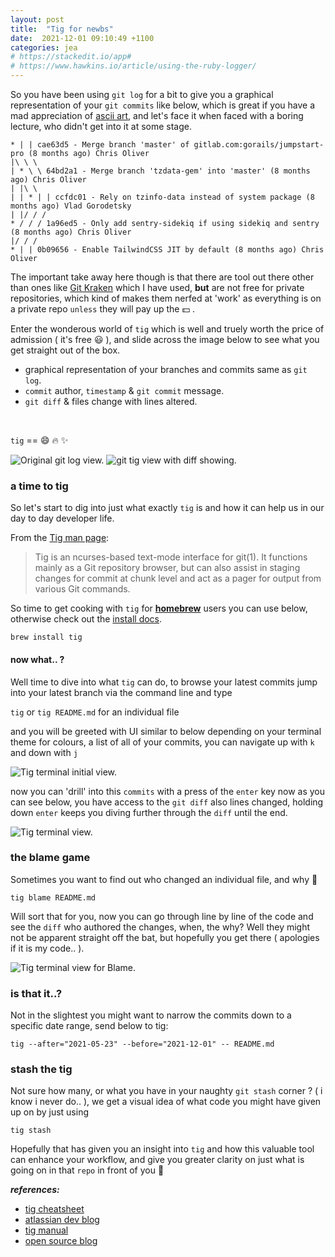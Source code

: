 ```yaml
---
layout: post
title:  "Tig for newbs"
date:  2021-12-01 09:10:49 +1100
categories: jea
# https://stackedit.io/app#
# https://www.hawkins.io/article/using-the-ruby-logger/
---
```

<sl-format-date date="{{page.date}}" month="long" day="numeric" year="numeric"></sl-format-date>
So you have been using `git log` for a bit to give you a graphical representation of your `git commits` like below, which is great if you have a mad appreciation of [ascii art](https://www.asciiart.eu/), and let's face it when faced with a boring lecture, who didn't get into it at some stage.

```
* | | cae63d5 - Merge branch 'master' of gitlab.com:gorails/jumpstart-pro (8 months ago) Chris Oliver
|\ \ \
| * \ \ 64bd2a1 - Merge branch 'tzdata-gem' into 'master' (8 months ago) Chris Oliver
| |\ \
| | * | | ccfdc01 - Rely on tzinfo-data instead of system package (8 months ago) Vlad Gorodetsky
| |/ / /
* / / / 1a96ed5 - Only add sentry-sidekiq if using sidekiq and sentry (8 months ago) Chris Oliver
|/ / /
* | | 0b09656 - Enable TailwindCSS JIT by default (8 months ago) Chris Oliver
```

The important take away here though is that there are tool out there other than ones like [Git Kraken](https://www.gitkraken.com/pricing) which I have used, **but** are not free for private repositories, which kind of makes them nerfed at 'work' as everything is on a private repo ```unless``` they will pay up the 💵 .

Enter the wonderous world of `tig` which is well and truely worth the price of admission ( it's free 😃 ), and slide across the image below to see what you get straight out of the box.

- graphical representation of your branches and commits same as `git log`.
-  `commit` author, `timestamp` & `git commit` message.
-  `git diff` & files change with lines altered.
<br>

```tig``` == 😄 🔥 ✨

<sl-responsive-media>

<sl-image-comparer  position="30">

<img  slot="before"  src="https://res.cloudinary.com/oeelsafe/image/upload/f_auto,q_auto/v1638313700/Screen_Shot_2021-12-01_at_10.05.55_am_mxujon.png"  alt="Original git log view.">

<img  slot="after"  src="https://res.cloudinary.com/oeelsafe/image/upload/f_auto,q_auto/v1638318651/Screen_Shot_2021-12-01_at_11.29.43_am_ivguz1.png"  alt="git tig view with diff showing.">

</sl-image-comparer>

</sl-responsive-media>




### a time to tig
So let's start to dig into just what exactly `tig` is and how it can help us in our day to day developer life.

From the [Tig man page](http://manpages.ubuntu.com/manpages/bionic/man1/tig.1.html):

> Tig is an ncurses-based text-mode interface for git(1). It functions mainly as a Git repository browser, but can also assist in staging changes for commit at chunk level and act as a pager for output from various Git commands.

So time to get cooking with `tig` for [**homebrew**](http://brew.sh/) users you can use below, otherwise check out the [install docs](https://jonas.github.io/tig/INSTALL.html).

```brew install tig```
#### now what.. ?
Well time to dive into what `tig` can do, to browse your latest commits jump into your latest branch via the command line and type

`tig` or `tig README.md` for an individual file

and you will be greeted with UI similar to below depending on your terminal theme for colours, a list of all of your commits, you can navigate up with `k` and down with `j`

<sl-responsive-media>
<img  src="https://res.cloudinary.com/oeelsafe/image/upload/f_auto,q_auto/v1638319330/Screen_Shot_2021-12-01_at_11.41.34_am_dsfqtf.png"  alt="Tig terminal initial view.">
</sl-responsive-media>

now you can 'drill' into this `commits` with a press of the `enter` key now as you can see below, you have access to the `git diff` also lines changed, holding down `enter` keeps you diving further through the `diff` until the end.

<sl-responsive-media>
<img  src="https://res.cloudinary.com/oeelsafe/image/upload/f_auto,q_auto:good/v1638319097/Screen_Shot_2021-12-01_at_11.37.35_am_htv8ls.png"  alt="Tig terminal view.">
</sl-responsive-media>

### the blame game

Sometimes you want to find out who changed an individual file, and why 🤷

`tig blame README.md`

Will sort that for you, now you can go through line by line of the code and see the `diff` who authored the changes, when, the why? Well they might not be apparent straight off the bat, but hopefully you get there ( apologies if it is my code.. ).

<sl-responsive-media>
<img  src="https://res.cloudinary.com/oeelsafe/image/upload/f_auto,q_auto/v1638320595/Screen_Shot_2021-12-01_at_12.02.05_pm_z0yfgg.png"  alt="Tig terminal view for Blame.">
</sl-responsive-media>

### is that it..?

Not in the slightest you might want to narrow the commits down to a specific date range, send below to tig:

```tig --after="2021-05-23" --before="2021-12-01" -- README.md```

### stash the tig

Not sure how many, or what you have in your naughty `git stash` corner ? ( i know i never do.. ), we get a visual idea of what code you might have given up on by just using

`tig stash`

Hopefully that has given you an insight into `tig` and how this valuable tool can enhance your workflow, and give you greater clarity on just what is going on in that `repo` in front of you 🥰


***references:***
-  [tig cheatsheet](https://devhints.io/tig)
-  [atlassian dev blog](https://www.atlassian.com/blog/git/git-tig)
-  [tig manual](https://jonas.github.io/tig/)
-  [open source blog](https://opensource.com/article/19/6/what-tig)

